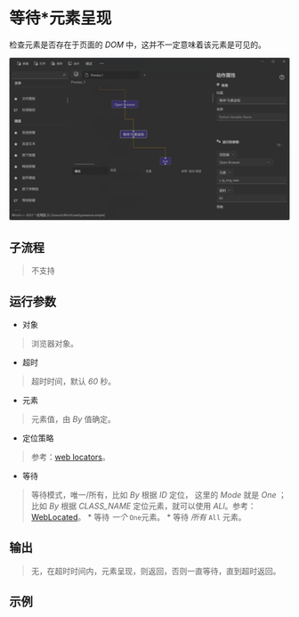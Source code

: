 # 等待*元素呈现
检查元素是否存在于页面的 *DOM* 中，这并不一定意味着该元素是可见的。

![WebWaitPresence](./images/14.png ':size=90%')


## 子流程
> 不支持


## 运行参数
* 对象
>   浏览器对象。
* 超时
>   超时时间，默认 *60* 秒。
* 元素
> 元素值，由 *By* 值确定。
* 定位策略
>   参考：[web locators](./introduction/webdriver/locators.md)。

* 等待
> 等待模式，唯一/所有，比如 *By* 根据 *ID* 定位， 这里的 *Mode* 就是 *One* ；比如 *By* 根据 *CLASS_NAME* 定位元素，就可以使用 *ALl*。参考：[WebLocated](./enums/WebLocated.md)。 
    * 等待 *一个* `One`元素。
    * 等待 *所有* `All` 元素。

## 输出

> 无，在超时时间内，元素呈现，则返回，否则一直等待，直到超时返回。


## 示例